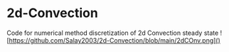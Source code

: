 # 2d-Convection
 Code for numerical method discretization of 2d Convection steady state
![https://github.com/Salay2003/2d-Convection/blob/main/2dCOnv.png]()
